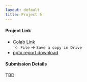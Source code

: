```yaml
---
layout: default
title: Project 5
---
```


#### Project Link
- [Colab Link](https://colab.research.google.com/drive/1c49U9XE2gpEX7kfnlQCInYu41vtRgbZf?usp=sharing)
  - `File` -> `Save a copy in Drive`
- [pptx report download](Project5_Report.pptx)

#### Submission Details

TBD
